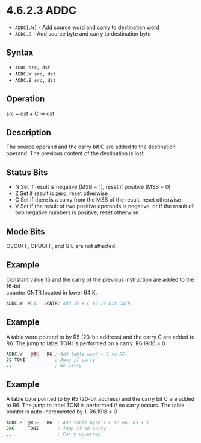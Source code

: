 # 4.6.2.3 ADDC

- `ADDC[.W]` - Add source word and carry to destination word
- `ADDC.B` - Add source byte and carry to destination byte

## Syntax

- `ADDC src, dst`
- `ADDC.W src, dst`
- `ADDC.B src, dst`

## Operation

src + dst + C → dst

## Description

The source operand and the carry bit C are added to the destination operand. The previous content of the destination is lost.

## Status Bits

- N Set if result is negative (MSB = 1), reset if positive (MSB = 0)
- Z Set if result is zero, reset otherwise
- C Set if there is a carry from the MSB of the result, reset otherwise
- V Set if the result of two positive operands is negative, or if the result of two negative numbers is positive, reset otherwise

## Mode Bits

OSCOFF, CPUOFF, and GIE are not affected.

## Example

Constant value 15 and the carry of the previous instruction are added to the 16-bit<br>counter CNTR located in lower 64 K.

```asm
ADDC.W  #15,  &CNTR; Add 15 + C to 16-bit CNTR
```

## Example

A table word pointed to by R5 (20-bit address) and the carry C are added to R6. The jump to label TONI is performed on a carry. R6.19:16 = 0

```asm
ADDC.W   @R5,  R6 ; Add table word + C to R6
JC TONI           ; Jump if carry
...               ; No carry
```

## Example

A table byte pointed to by R5 (20-bit address) and the carry bit C are added to R6. The jump to label TONI is performed if no carry occurs. The table pointer is auto-incremented by 1. R6.19:8 = 0

```asm
ADDC.B  @R5+,  R6  ; Add table byte + C to R6. R5 + 1
JNC     TONI       ; Jump if no carry
...                ; Carry occurred
```
